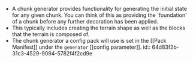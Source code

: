 - A chunk generator provides functionality for generating the initial state for any given chunk. You can think of this as providing the 'foundation' of a chunk before any further decoration has been applied.
- This typically includes creating the terrain shape as well as the blocks that the terrain is composed of.
- The chunk generator a config pack will use is set in the [[Pack Manifest]] under the `generator` [[config parameter]].
  id:: 64d83f2b-31c3-4529-9094-5782f4f2cd9e